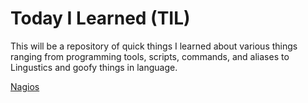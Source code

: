# Today I Learned (TIL)

This will be a repository of quick things I learned about various things ranging from programming tools, scripts, commands, and aliases to Lingustics and goofy things in language.

[Nagios](https://github.com/etmitchell/til/blob/master/Nagios.md)
